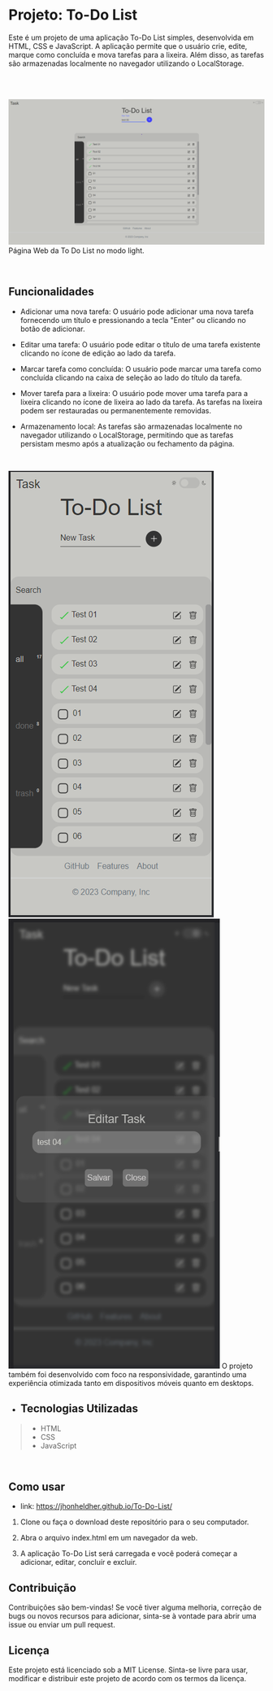# Projeto: To-Do List
Este é um projeto de uma aplicação To-Do List simples, desenvolvida em HTML, CSS e JavaScript. A aplicação permite que o usuário crie, edite, marque como concluída e mova tarefas para a lixeira. Além disso, as tarefas são armazenadas localmente no navegador utilizando o LocalStorage.

<br>
<br>

![Design preview for the To-Do-List](./Preview/to-do.png)
Página Web da To Do List no modo light.

<br>

## Funcionalidades
- Adicionar uma nova tarefa: O usuário pode adicionar uma nova tarefa fornecendo um título e pressionando a tecla "Enter" ou clicando no botão de adicionar.

- Editar uma tarefa: O usuário pode editar o título de uma tarefa existente clicando no ícone de edição ao lado da tarefa.

- Marcar tarefa como concluída: O usuário pode marcar uma tarefa como concluída clicando na caixa de seleção ao lado do título da tarefa.

- Mover tarefa para a lixeira: O usuário pode mover uma tarefa para a lixeira clicando no ícone de lixeira ao lado da tarefa. As tarefas na lixeira podem ser restauradas ou permanentemente removidas.

- Armazenamento local: As tarefas são armazenadas localmente no navegador utilizando o LocalStorage, permitindo que as tarefas persistam mesmo após a atualização ou fechamento da página.

<br>

![Design preview for the To-Do-List](./Preview/to-do-mobile.png)    ![Design preview for the To-Do-List](./Preview/to-do-dark-edit-mobile.png)
O projeto também foi desenvolvido com foco na responsividade, garantindo uma experiência otimizada tanto em dispositivos móveis quanto em desktops.

- ## Tecnologias Utilizadas

> - HTML
> - CSS
> - JavaScript

<br>

## Como usar

- link: https://jhonheldher.github.io/To-Do-List/

1. Clone ou faça o download deste repositório para o seu computador.

2. Abra o arquivo index.html em um navegador da web.

3. A aplicação To-Do List será carregada e você poderá começar a adicionar, editar, concluír e excluir.

## Contribuição
Contribuições são bem-vindas! Se você tiver alguma melhoria, correção de bugs ou novos recursos para adicionar, sinta-se à vontade para abrir uma issue ou enviar um pull request.

## Licença
Este projeto está licenciado sob a MIT License. Sinta-se livre para usar, modificar e distribuir este projeto de acordo com os termos da licença.

